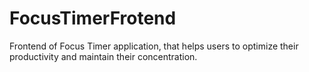 # FocusTimerFrotend
Frontend of Focus Timer application, that helps users to optimize their productivity and maintain their concentration.

